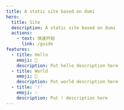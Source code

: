 ```yaml
---
title: A static site based on dumi
hero:
  title: Site
  description: A static site based on dumi
  actions:
    - text: 快速开始
      link: /guide
features:
  - title: Hello
    emoji: 🚀
    description: Put hello description here
  - title: World
    emoji: 🎨
    description: Put world description here
  - title: '!'
    emoji: ✨
    description: Put ! description here
---
```

